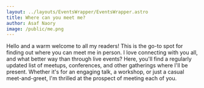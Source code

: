 ```yaml
---
layout: ../layouts/EventsWrapper/EventsWrapper.astro
title: Where can you meet me?
author: Asaf Naory 
image: /public/me.png
---
```


Hello and a warm welcome to all my readers! This is the go-to spot for finding out where you can meet me in person. 
I love connecting with you all, and what better way than through live events? Here, you'll find a regularly updated list of meetups, conferences, and other gatherings where I'll be present. 
Whether it's for an engaging talk, a workshop, or just a casual meet-and-greet, I'm thrilled at the prospect of meeting each of you.